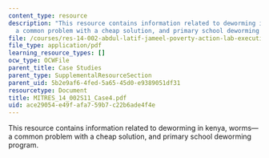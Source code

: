 ```yaml
---
content_type: resource
description: "This resource contains information related to deworming in kenya, worms\u2014\
  a common problem with a cheap solution, and primary school deworming program."
file: /courses/res-14-002-abdul-latif-jameel-poverty-action-lab-executive-training-evaluating-social-programs-2011-spring-2011/ace29054e49fafa759b7c22b6ade4f4e_MITRES_14_002S11_Case4.pdf
file_type: application/pdf
learning_resource_types: []
ocw_type: OCWFile
parent_title: Case Studies
parent_type: SupplementalResourceSection
parent_uid: 5b2e9af6-4fed-5a65-45d0-e9389051df31
resourcetype: Document
title: MITRES_14_002S11_Case4.pdf
uid: ace29054-e49f-afa7-59b7-c22b6ade4f4e
---
```

This resource contains information related to deworming in kenya, worms—a common problem with a cheap solution, and primary school deworming program.

